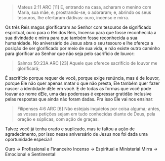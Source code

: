 > ‭‭Mateus‬ ‭2:11‬ ‭ARC‬‬
> [11] E, entrando na casa, acharam o menino com Maria, sua mãe, e, prostrando-se, o adoraram; e, abrindo os seus tesouros, lhe ofertaram dádivas: ouro, incenso e mirra. 

Os três Reis magos glorificaram ao Senhor com tesouros de significado espiritual, ouro para o Rei dos Reis, Incenso para que fosse reconhecida a sua divindade e mirra para que também fosse reconhecida a sua humanidade.
No aniversário de Jesus abra o seu tesouro e lhe ofereça a posição de ser glorificado por meio de sua vida, e não existe outro caminho para glorificar ao Senhor que não seja pelo sacrificio de louvor:

> ‭‭Salmos‬ ‭50:23‬A ‭ARC‬‬
> [23] Aquele que oferece sacrifício de louvor me glorificará;

É sacrifício porque requer de você, porque exige renúncia, mas é de louvor, porque Ele não quer apenas matar o que não presta, Ele também quer fazer nascer a identidade dEle em você. E de todas as formas que você pode louvar ao nome dEle, uma das poderosas é expressar gratidão inclusive pelas respostas que ainda não foram dadas. Pra isso Ele vai nos ensinar:

> ‭‭Filipenses‬ ‭4:6‬ ‭ARC‬‬
> [6] Não estejais inquietos por coisa alguma; antes, as vossas petições sejam em tudo conhecidas diante de Deus, pela oração e súplicas, com ação de graças.

Talvez você já tenha orado e suplicado, mas te faltou a ação de agradecimento, por isso nesse aniversário de Jesus nos foi dada uma oportunidade especial!

Ouro -> Profissional e Financeiro
Incenso -> Espiritual e Ministerial
Mirra -> Emocional e Sentimental